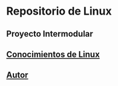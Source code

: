 # Repositorio de Linux

## Proyecto Intermodular

## [Conocimientos de Linux](linux.md)

## [Autor](autor.md)
